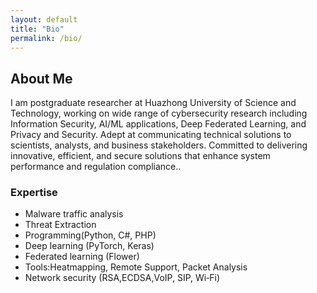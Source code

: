 ```yaml
---
layout: default
title: "Bio"
permalink: /bio/
---
```


## About Me

I am postgraduate researcher at Huazhong University of Science and Technology, working on wide range of cybersecurity research including Information Security, AI/ML applications, Deep Federated Learning, and Privacy and Security. Adept at communicating technical solutions to scientists, analysts, and business stakeholders. Committed to delivering innovative, efficient, and secure solutions that enhance system performance and regulation compliance..

### Expertise
- Malware traffic analysis
- Threat Extraction
- Programming(Python, C#, PHP) 
- Deep learning (PyTorch, Keras)  
- Federated learning (Flower)
- Tools:Heatmapping, Remote Support, Packet Analysis
- Network security (RSA,ECDSA,VoIP, SIP, Wi‑Fi)

